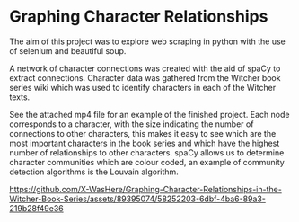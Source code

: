 <h1>Graphing Character Relationships</h1>

The aim of this project was to explore web scraping in python with the use of selenium and beautiful soup. 

A network of character connections was created with the aid of spaCy to extract connections. Character data was gathered from the Witcher book series wiki which was used to identify characters in each of the Witcher texts.

See the attached mp4 file for an example of the finished project. Each node corresponds to a character, with the size indicating the number of connections to other characters, this makes it easy to see which are the most 
important characters in the book series and which have the highest number of relationships to other characters. spaCy allows us to determine character communities which are colour coded, an example of community detection 
algorithms is the Louvain algorithm. 

https://github.com/X-WasHere/Graphing-Character-Relationships-in-the-Witcher-Book-Series/assets/89395074/58252203-6dbf-4ba6-89a3-219b28f49e36

